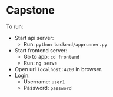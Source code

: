 # Capstone

To run:

- Start api server:
    - Run: `python backend/apprunner.py`
- Start frontend server:
    - Go to app: `cd frontend`
    - Run: `ng serve`
- Open url `localhost:4200` in browser.
- Login:
    - Username: `user1`
    - Password: `password`